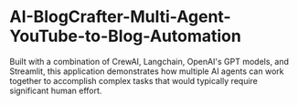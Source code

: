 # AI-BlogCrafter-Multi-Agent-YouTube-to-Blog-Automation
Built with a combination of CrewAI, Langchain, OpenAI's GPT models, and Streamlit, this application demonstrates how multiple AI agents can work together to accomplish complex tasks that would typically require significant human effort.
